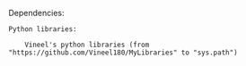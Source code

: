 Dependencies:

    Python libraries:

        Vineel's python libraries (from "https://github.com/Vineel180/MyLibraries" to "sys.path")
